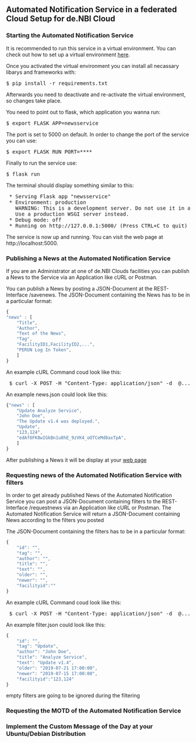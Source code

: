 ## Automated Notification Service in a federated Cloud Setup for de.NBI Cloud

### Starting the Automated Notification Service
It is recommended to run this service in a virtual environment. You can check out how to set up a virtual environment [here](https://docs.python.org/3/library/venv.html).

Once you activated the virtual environment you can install all necassary libarys and frameworks with:

<pre>$ pip install -r requirements.txt</pre>

Afterwards you need to deactivate and re-activate the virtual environment, so changes take place.

You need to point out to flask, which application you wanna run:

<pre>$ export FLASK_APP=newsservice</pre>

The port is set to 5000 on default.
In order to change the port of the service you can use:

<pre>$ export FLASK_RUN_PORT=****</pre>

Finally to run the service use:

<pre>$ flask run</pre>

The terminal should display something similar to this:
<pre>
 * Serving Flask app "newsservice"
 * Environment: production
   WARNING: This is a development server. Do not use it in a production deployment.
   Use a production WSGI server instead.
 * Debug mode: off
 * Running on http://127.0.0.1:5000/ (Press CTRL+C to quit)
</pre>

The service is now up and running. You can visit the web page at http://localhost:5000.

### Publishing a News at the Automated Notification Service

If you are an Administrator at one of de.NBI Clouds facilities you can publish a News to the Service via an Application like cURL or Postman.

You can publish a News by posting a JSON-Document at the REST-Interface /savenews. 
The JSON-Document containing the News has to be in a particular format:

```javascript
{     
"news" : [
	"Title",
	"Author",
	"Text of the News",
	"Tag",
	"FacilityID1,FacilityID2,...",
	"PERUN Log In Token",
	]
}
```

An example cURL Command coud look like this:
<pre> $ curl -X POST -H "Content-Type: application/json" -d  @.../news.json http://localhost:5000/savenews </pre>

An example news.json could look like this:

```javascript
{"news" : [
	"Update Analyze Service",
	"John Doe",
	"The Update v1.4 was deployed.",
	"Update",
	"123,124",
	"edAf6FK8wIGkBn1u8hE_9zVK4_oOTCeMd8axTpA",
	]
}
```

After publishing a News it will be display at your [web page](http://localhost:5000/savenews)

### Requesting news of the Automated Notification Service with filters

In order to get already published News of the Automated Notification Service you can post a JSON-Document containing filters to the REST-Interface /requestnews via an Application like cURL or Postman.
The Automated Notification Service will return a JSON-Document containing News according to the filters you posted

The JSON-Document containing the filters has to be in a particular format:

```javascript
{
    "id": "",
    "tag": "",
    "author": "",
    "title": "",
    "text": "",
    "older": "",
    "newer": "",
    "facilityid":""
}
```


An example cURL Command coud look like this:
<pre> $ curl -X POST -H "Content-Type: application/json" -d  @.../filter.json http://localhost:5000/requestnews </pre>

An example filter.json could look like this:

```javascript
{
    "id": "",
    "tag": "Update",
    "author": "John Doe",
    "title": "Analyze Service",
    "text": "Update v1.4",
    "older": "2019-07-21 17:00:00",
    "newer": "2019-07-15 17:00:00",
    "facilityid":"123,124"
}
```
empty filters are going to be ignored during the filtering

### Requesting the MOTD of the Automated Notification Service



### Implement the Custom Message of the Day at your Ubuntu/Debian Distribution

